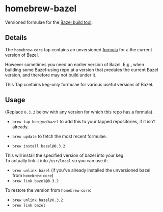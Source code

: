 # homebrew-bazel

Versioned formulae for the [Bazel build tool](https://bazel.build/).

## Details
The `homebrew-core` tap contains an unversioned [formula](https://github.com/Homebrew/homebrew-core/blob/master/Formula/bazel.rb) 
for a the current version of Bazel.

However sometimes you need an earlier version of Bazel. 
E.g., when building some Bazel-using repo at a version that 
predates the current Bazel version, and therefore may not
build under it.

This Tap contains keg-only formulae for various useful versions of Bazel.


## Usage

(Replace `0.3.2` below with any version for which this repo has a formula).

- `brew tap benjyw/bazel` to add this to your tapped repositories, if
  it isn't already.
  
- `brew update` to fetch the most recent formulae.

- `brew install bazel@0.3.2`


This will install the specified version of bazel into your keg.  
To actually link it into `/usr/local` so you can use it:

- `brew unlink bazel` (if you've already installed the unversioned bazel from `homebrew-core`)
- `brew link bazel@0.3.2`

To restore the version from `homebrew-core`:

- `brew unlink bazel@0.3.2`
- `brew link bazel`